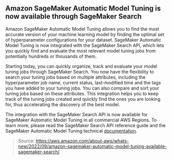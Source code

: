 ## Amazon SageMaker Automatic Model Tuning is now available through SageMaker Search

Amazon SageMaker Automatic Model Tuning allows you to find the most accurate version of your machine learning model by finding the optimal set of hyperparameter configurations for your dataset. SageMaker Automatic Model Tuning is now integrated with the SageMaker Search API, which lets you quickly find and evaluate the most relevant model tuning jobs from potentially hundreds or thousands of them.

Starting today, you can quickly organize, track and evaluate your model tuning jobs through SageMaker Search. You now have the flexibility to search your tuning jobs based on multiple attributes, including the hyperparameter job name, current status, last-modified time and the tags you have added to your tuning jobs. You can also compare and sort your tuning jobs based on these attributes. This integration helps you to keep track of the tuning jobs created and quickly find the ones you are looking for, thus accelerating the discovery of the best model.

The integration with the SageMaker Search API is now available for SageMaker Automatic Model Tuning in all commercial AWS Regions. To learn more, please read the SageMaker Search API reference guide and the SageMaker Automatic Model Tuning technical [documentation](https://docs.aws.amazon.com/sagemaker/latest/dg/automatic-model-tuning.html).

> Source: https://aws.amazon.com/about-aws/whats-new/2022/09/amazon-sagemaker-automatic-model-tuning-available-sagemaker-search/